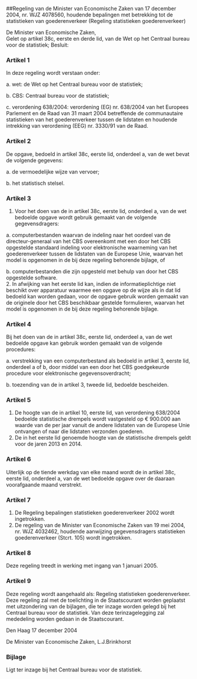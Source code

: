 <meta http-equiv='Content-Type' content='text/html; charset=utf-8' />

##Regeling van de Minister van Economische Zaken van 17 december 2004, nr. WJZ 4078560, houdende bepalingen met betrekking tot de statistieken van goederenverkeer (Regeling statistieken goederenverkeer)

De Minister van Economische Zaken,  
Gelet op artikel 38c, eerste en derde lid, van de Wet op het Centraal bureau voor de statistiek;
Besluit:    

### Artikel  1  

In deze regeling wordt verstaan onder: 

a. wet: de Wet op het Centraal bureau voor de statistiek;  

b. CBS: Centraal bureau voor de statistiek;  

c. verordening 638/2004: verordening (EG) nr. 638/2004 van het Europees Parlement en de Raad van 31 maart 2004 betreffende de communautaire statistieken van het goederenverkeer tussen de lidstaten en houdende intrekking van verordening (EEG) nr. 3330/91 van de Raad.    

### Artikel  2  

De opgave, bedoeld in artikel 38c, eerste lid, onderdeel a, van de wet bevat de volgende gegevens: 

a. de vermoedelijke wijze van vervoer;  

b. het statistisch stelsel.    

### Artikel  3  

1.  Voor het doen van de in artikel 38c, eerste lid, onderdeel a, van de wet bedoelde opgave wordt gebruik gemaakt van de volgende gegevensdragers: 

a. computerbestanden waarvan de indeling naar het oordeel van de directeur-generaal van het CBS overeenkomt met een door het CBS opgestelde standaard indeling voor elektronische waarneming van het goederenverkeer tussen de lidstaten van de Europese Unie, waarvan het model is opgenomen in de bij deze regeling behorende bijlage, of  

b. computerbestanden die zijn opgesteld met behulp van door het CBS opgestelde software.     
2.  In afwijking van het eerste lid kan, indien de informatieplichtige niet beschikt over apparatuur waarmee een opgave op de wijze als in dat lid bedoeld kan worden gedaan, voor de opgave gebruik worden gemaakt van de originele door het CBS beschikbaar gestelde formulieren, waarvan het model is opgenomen in de bij deze regeling behorende bijlage.   

### Artikel  4  

Bij het doen van de in artikel 38c, eerste lid, onderdeel a, van de wet bedoelde opgave kan gebruik worden gemaakt van de volgende procedures: 

a. verstrekking van een computerbestand als bedoeld in artikel 3, eerste lid, onderdeel a of b, door middel van een door het CBS goedgekeurde procedure voor elektronische gegevensoverdracht;  

b. toezending van de in artikel 3, tweede lid, bedoelde bescheiden.    

### Artikel  5  

1.  De hoogte van de in artikel 10, eerste lid, van verordening 638/2004 bedoelde statistische drempels wordt vastgesteld op € 900.000 aan waarde van de per jaar vanuit de andere lidstaten van de Europese Unie ontvangen of naar die lidstaten verzonden goederen.   
2.  De in het eerste lid genoemde hoogte van de statistische drempels geldt voor de jaren 2013 en 2014.   

### Artikel  6  

Uiterlijk op de tiende werkdag van elke maand wordt de in artikel 38c, eerste lid, onderdeel a, van de wet bedoelde opgave over de daaraan voorafgaande maand verstrekt.  

### Artikel  7  

1.  De Regeling bepalingen statistieken goederenverkeer 2002 wordt ingetrokken.   
2.  De regeling van de Minister van Economische Zaken van 19 mei 2004, nr. WJZ 4032462, houdende aanwijzing gegevensdragers statistieken goederenverkeer (Stcrt. 105) wordt ingetrokken.   

### Artikel  8  

Deze regeling treedt in werking met ingang van 1 januari 2005.  

### Artikel  9  

Deze regeling wordt aangehaald als: Regeling statistieken goederenverkeer.  
Deze regeling zal met de toelichting in de Staatscourant worden geplaatst met uitzondering van de bijlagen, die ter inzage worden gelegd bij het Centraal bureau voor de statistiek. Van deze terinzagelegging zal mededeling worden gedaan in de Staatscourant.   

Den Haag 
17 december 2004    

De 
Minister van Economische Zaken, 
L.J.Brinkhorst   

### Bijlage  

Ligt ter inzage bij het Centraal bureau voor de statistiek.  
